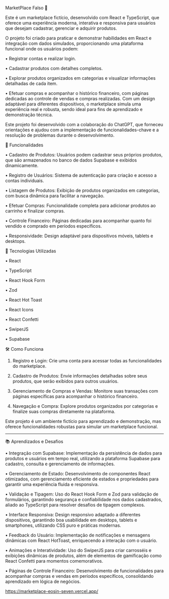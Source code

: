 

MarketPlace Falso 🛒

Este é um marketplace fictício, desenvolvido com React e TypeScript, que oferece uma experiência moderna, interativa e responsiva para usuários que desejam cadastrar, gerenciar e adquirir produtos.

O projeto foi criado para praticar e demonstrar habilidades em React e integração com dados simulados, proporcionando uma plataforma funcional onde os usuários podem:

• Registrar contas e realizar login.

• Cadastrar produtos com detalhes completos.

• Explorar produtos organizados em categorias e visualizar informações detalhadas de cada item.

• Efetuar compras e acompanhar o histórico financeiro, com páginas dedicadas ao controle de vendas e compras realizadas. Com um design adaptável para diferentes dispositivos, o marketplace simula uma experiência real e robusta, sendo ideal para fins de aprendizado e demonstração técnica.

Este projeto foi desenvolvido com a colaboração do ChatGPT, que forneceu orientações e ajudou com a implementação de funcionalidades-chave e a resolução de problemas durante o desenvolvimento.

📝 Funcionalidades

• Cadastro de Produtos: Usuários podem cadastrar seus próprios produtos, que são armazenados no banco de dados Supabase e exibidos dinamicamente.

• Registro de Usuários: Sistema de autenticação para criação e acesso a contas individuais.

• Listagem de Produtos: Exibição de produtos organizados em categorias, com busca dinâmica para facilitar a navegação.

• Efetuar Compras: Funcionalidade completa para adicionar produtos ao carrinho e finalizar compras.

• Controle Financeiro: Páginas dedicadas para acompanhar quanto foi vendido e comprado em períodos específicos.

• Responsividade: Design adaptável para dispositivos móveis, tablets e desktops.

🚀 Tecnologias Utilizadas

• React

• TypeScript

• React Hook Form

• Zod

• React Hot Toast

• React Icons

• React Confetti

• SwiperJS

• Supabase

🛠 Como Funciona

1. Registro e Login: Crie uma conta para acessar todas as funcionalidades do marketplace.

2. Cadastro de Produtos: Envie informações detalhadas sobre seus produtos, que serão exibidos para outros usuários.

3. Gerenciamento de Compras e Vendas: Monitore suas transações com páginas específicas para acompanhar o histórico financeiro.

4. Navegação e Compra: Explore produtos organizados por categorias e finalize suas compras diretamente na plataforma.

Este projeto é um ambiente fictício para aprendizado e demonstração, mas oferece funcionalidades robustas para simular um marketplace funcional.
________________________________________
📚 Aprendizados e Desafios

• Integração com Supabase: Implementação da persistência de dados para produtos e usuários em tempo real, utilizando a plataforma Supabase para cadastro, consulta e gerenciamento de informações.

• Gerenciamento de Estado: Desenvolvimento de componentes React otimizados, com gerenciamento eficiente de estados e propriedades para garantir uma experiência fluida e responsiva.

• Validação e Tipagem: Uso do React Hook Form e Zod para validação de formulários, garantindo segurança e confiabilidade nos dados cadastrados, aliado ao TypeScript para resolver desafios de tipagem complexos.

• Interface Responsiva: Design responsivo adaptado a diferentes dispositivos, garantindo boa usabilidade em desktops, tablets e smartphones, utilizando CSS puro e práticas modernas.

• Feedback do Usuário: Implementação de notificações e mensagens dinâmicas com React HotToast, enriquecendo a interação com o usuário.

• Animações e Interatividade: Uso do SwiperJS para criar carrosséis e exibições dinâmicas de produtos, além de elementos de gamificação como React Confetti para momentos comemorativos.

• Páginas de Controle Financeiro: Desenvolvimento de funcionalidades para acompanhar compras e vendas em períodos específicos, consolidando aprendizado em lógica de negócios.


https://marketplace-eosin-seven.vercel.app/
